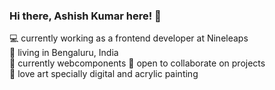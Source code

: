 ### Hi there, Ashish Kumar here! 👋

:computer: currently working as a frontend developer at Nineleaps  
:house_with_garden: living in Bengaluru, India  
:closed_book: currently webcomponents
:open_hands: open to collaborate on projects  
:art: love art specially digital and acrylic painting


